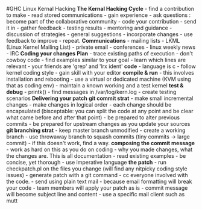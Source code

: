 #GHC Linux Kernal Hacking
**The Kernal Hacking Cycle**
	- find a contribution to make
		- read stored communications
		- gain experience
		- ask questions : become part of the collaborative community
	- code your contribution
	- send it in
	- gather feedback
		- testing results
		- mentoring and guidance
		- discussion of strategies
		- general suggestions
	- incorporate changes
		- use feedback to improve
	- repeat.
**Communications**
	- mailing lists
		- LKML (Linux Kernel Mailing List)
	- private email
	- conferences 
	- linux weekly news
	- IRC
**Coding your changes**
	**Plan** 
		- trace existing paths of execution
		- don't cowboy code
		- find examples similar to your goal
		- learn which lines are relevant
		- your friends are 'grep' and 'lrx ident'
	**code**
		- language is c
		- follow kernel coding style
		- gain skill with your editor 
	**compile & run**
		- this involves installation and rebooting
		- use a virtual or dedicated machine (KVM using that as coding env)
		- maintain a known working and a test kernel
	**test & debug**
		- printk()
		- find messages in /var/log/kern.log
		- create testing scenarios 
**Delivering your patch**
	**git commit strat**
		- make small incremental changes
		- make changes in logical order
		- each change should be encapsulated (bisceptable: you can split the code at any point and be clear what came before and after that point)
		- be prepared to alter previous commits
		- be prepared for upstream changes as you update your sources
	**git branching strat**
		- keep master branch unmodified
		- create a working branch
		- use throwaway branch to squash commits (tiny commits -> large commit)
		- if this doesn't work, find a way. 
	**composing the commit message**
		- work as hard on this as you do on coding
		- why you made changes, what the changes are. This is all documentation
		- read existing examples
		- be concise, yet thorough
		- use imperative language
	**the patch**
		- run checkpatch.pl on the files you change (will find any nitpicky coding style issues)
		- generate patch with a git command
		- cc everyone involved with the code.
		- send using plain text mail
			- because email formatting will break your code
			- team members will apply your patch as is
			- commit message will become subject line and content
			- use a specific mail client such as mutt

